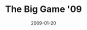 ---
layout: media
category: media
title: "The Big Game '09"
date: 2009-01-20
description: "Are you ready for the big game?!?!"
tag: 
 - super-bowl
yt-embed-url: ""
video: "http://s3.amazonaws.com/crossroads-media/other-media/video/SBPromo09.mp4"
video-poster: "http://s3.amazonaws.com/crossroads-media/images/SBpromo09-still.jpg"
---